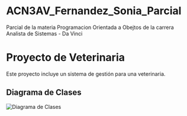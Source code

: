 # ACN3AV_Fernandez_Sonia_Parcial
Parcial de la materia Programacion Orientada a Obejtos de la carrera Analista de Sistemas - Da Vinci

# Proyecto de Veterinaria

Este proyecto incluye un sistema de gestión para una veterinaria.

## Diagrama de Clases

![Diagrama de Clases](diagrama_clases.png)

